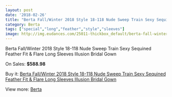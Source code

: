 ```yaml
---
layout: post
date: '2018-02-26'
title: "Berta Fall/Winter 2018 Style 18-118 Nude Sweep Train Sexy Sequined Feather Fit & Flare Long Sleeves Illusion Bridal Gown"
category: Berta
tags: ["special","long","feather","style","sleeves"]
image: http://img.eudances.com/25011-thickbox_default/berta-fall-winter-2018-style-18-118-nude-sweep-train-sexy-sequined-feather-fit-flare-long-sleeves-illusion-bridal-gown.jpg
---
```

Berta Fall/Winter 2018 Style 18-118 Nude Sweep Train Sexy Sequined Feather Fit & Flare Long Sleeves Illusion Bridal Gown

On Sales: **$588.98**
<a href="https://www.eudances.com/en/berta/8289-berta-fall-winter-2018-style-18-118-nude-sweep-train-sexy-sequined-feather-fit-flare-long-sleeves-illusion-bridal-gown.html"><amp-img layout="responsive" width="600" height="600" src="//img.eudances.com/25011-thickbox_default/berta-fall-winter-2018-style-18-118-nude-sweep-train-sexy-sequined-feather-fit-flare-long-sleeves-illusion-bridal-gown.jpg" alt="Berta Fall/Winter 2018 Style 18-118 Nude Sweep Train Sexy Sequined Feather Fit & Flare Long Sleeves Illusion Bridal Gown 0" /></a>
<a href="https://www.eudances.com/en/berta/8289-berta-fall-winter-2018-style-18-118-nude-sweep-train-sexy-sequined-feather-fit-flare-long-sleeves-illusion-bridal-gown.html"><amp-img layout="responsive" width="600" height="600" src="//img.eudances.com/25015-thickbox_default/berta-fall-winter-2018-style-18-118-nude-sweep-train-sexy-sequined-feather-fit-flare-long-sleeves-illusion-bridal-gown.jpg" alt="Berta Fall/Winter 2018 Style 18-118 Nude Sweep Train Sexy Sequined Feather Fit & Flare Long Sleeves Illusion Bridal Gown 1" /></a>
<a href="https://www.eudances.com/en/berta/8289-berta-fall-winter-2018-style-18-118-nude-sweep-train-sexy-sequined-feather-fit-flare-long-sleeves-illusion-bridal-gown.html"><amp-img layout="responsive" width="600" height="600" src="//img.eudances.com/25014-thickbox_default/berta-fall-winter-2018-style-18-118-nude-sweep-train-sexy-sequined-feather-fit-flare-long-sleeves-illusion-bridal-gown.jpg" alt="Berta Fall/Winter 2018 Style 18-118 Nude Sweep Train Sexy Sequined Feather Fit & Flare Long Sleeves Illusion Bridal Gown 2" /></a>
<a href="https://www.eudances.com/en/berta/8289-berta-fall-winter-2018-style-18-118-nude-sweep-train-sexy-sequined-feather-fit-flare-long-sleeves-illusion-bridal-gown.html"><amp-img layout="responsive" width="600" height="600" src="//img.eudances.com/25013-thickbox_default/berta-fall-winter-2018-style-18-118-nude-sweep-train-sexy-sequined-feather-fit-flare-long-sleeves-illusion-bridal-gown.jpg" alt="Berta Fall/Winter 2018 Style 18-118 Nude Sweep Train Sexy Sequined Feather Fit & Flare Long Sleeves Illusion Bridal Gown 3" /></a>
<a href="https://www.eudances.com/en/berta/8289-berta-fall-winter-2018-style-18-118-nude-sweep-train-sexy-sequined-feather-fit-flare-long-sleeves-illusion-bridal-gown.html"><amp-img layout="responsive" width="600" height="600" src="//img.eudances.com/25012-thickbox_default/berta-fall-winter-2018-style-18-118-nude-sweep-train-sexy-sequined-feather-fit-flare-long-sleeves-illusion-bridal-gown.jpg" alt="Berta Fall/Winter 2018 Style 18-118 Nude Sweep Train Sexy Sequined Feather Fit & Flare Long Sleeves Illusion Bridal Gown 4" /></a>

Buy it: [Berta Fall/Winter 2018 Style 18-118 Nude Sweep Train Sexy Sequined Feather Fit & Flare Long Sleeves Illusion Bridal Gown](https://www.eudances.com/en/berta/8289-berta-fall-winter-2018-style-18-118-nude-sweep-train-sexy-sequined-feather-fit-flare-long-sleeves-illusion-bridal-gown.html "Berta Fall/Winter 2018 Style 18-118 Nude Sweep Train Sexy Sequined Feather Fit & Flare Long Sleeves Illusion Bridal Gown")

View more: [Berta](https://www.eudances.com/en/110-berta "Berta")
